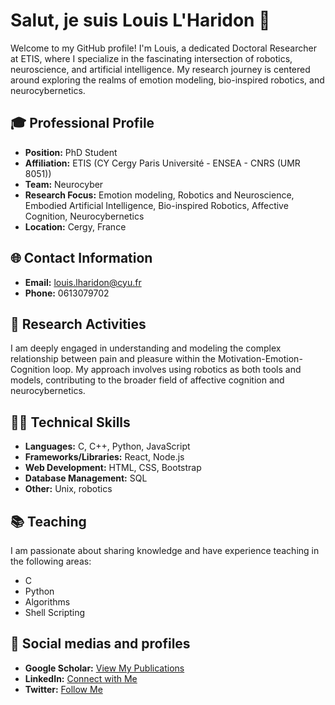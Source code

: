 # Salut, je suis Louis L'Haridon 👋

Welcome to my GitHub profile! I'm Louis, a dedicated Doctoral Researcher at ETIS, where I specialize in the fascinating intersection of robotics, neuroscience, and artificial intelligence. My research journey is centered around exploring the realms of emotion modeling, bio-inspired robotics, and neurocybernetics.

## 🎓 Professional Profile

- **Position:** PhD Student
- **Affiliation:** ETIS (CY Cergy Paris Université - ENSEA - CNRS (UMR 8051))
- **Team:** Neurocyber
- **Research Focus:** Emotion modeling, Robotics and Neuroscience, Embodied Artificial Intelligence, Bio-inspired Robotics, Affective Cognition, Neurocybernetics
- **Location:** Cergy, France

## 🌐 Contact Information

- **Email:** louis.lharidon@cyu.fr
- **Phone:** 0613079702

## 🧠 Research Activities

I am deeply engaged in understanding and modeling the complex relationship between pain and pleasure within the Motivation-Emotion-Cognition loop. My approach involves using robotics as both tools and models, contributing to the broader field of affective cognition and neurocybernetics.

## 👨‍💻 Technical Skills

- **Languages:** C, C++, Python, JavaScript
- **Frameworks/Libraries:** React, Node.js
- **Web Development:** HTML, CSS, Bootstrap
- **Database Management:** SQL
- **Other:** Unix, robotics

## 📚 Teaching

I am passionate about sharing knowledge and have experience teaching in the following areas:
- C
- Python
- Algorithms
- Shell Scripting

## 💬 Social medias and profiles

- **Google Scholar:** [View My Publications](https://scholar.google.com/citations?user=_UtqIesAAAAJ&hl=fr)
- **LinkedIn:** [Connect with Me](https://www.linkedin.com/in/lharidonlouis/)
- **Twitter:** [Follow Me](https://twitter.com/lharidonlouis)

